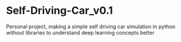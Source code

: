 # Self-Driving-Car_v0.1
 Personal project, making a simple self driving car simulation in python without libraries to understand deep learning concepts better

